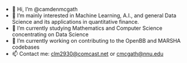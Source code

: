 - 👋 Hi, I’m @camdenmcgath
- 👀 I’m mainly interested in Machine Learning, A.I., and general Data Science and its applications in quantitative finance.
- 🌱 I’m currently studying Mathematics and Computer Science concentrating on Data Science
- 💞️ I’m currently working on contributing to the OpenBB and MARSHA codebases
- 📫 Contact me: clm2930@comcast.net or cmcgath@nnu.edu

<!---
camoenmcgath/camocodes is a ✨ special ✨ repository because its `README.md` (this file) appears on your GitHub profile.
You can click the Preview link to take a look at your changes.
--->
